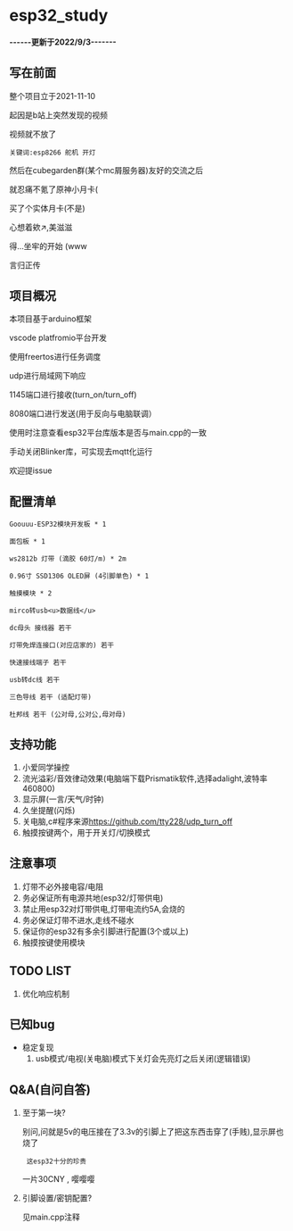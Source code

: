 # esp32_study

#### ------更新于2022/9/3-------
## 写在前面
整个项目立于2021-11-10

起因是b站上突然发现的视频

视频就不放了

    关键词:esp8266 舵机 开灯

然后在cubegarden群(某个mc屑服务器)友好的交流之后

就忍痛不氪了原神小月卡(

买了个实体月卡(不是)

心想着欸↗,美滋滋

得...坐牢的开始 (www

言归正传 

## 项目概况

本项目基于arduino框架

vscode platfromio平台开发

使用freertos进行任务调度

udp进行局域网下响应

1145端口进行接收(turn_on/turn_off)

8080端口进行发送(用于反向与电脑联调）

使用时注意查看esp32平台库版本是否与main.cpp的一致

手动关闭Blinker库，可实现去mqtt化运行

欢迎提issue

## 配置清单
    Goouuu-ESP32模块开发板 * 1

    面包板 * 1

    ws2812b 灯带 (滴胶 60灯/m) * 2m

    0.96寸 SSD1306 OLED屏 (4引脚单色) * 1

    触摸模块 * 2

    mirco转usb<u>数据线</u>

    dc母头 接线器 若干

    灯带免焊连接口(对应店家的) 若干

    快速接线端子 若干

    usb转dc线 若干

    三色导线 若干 (适配灯带)

    杜邦线 若干 (公对母,公对公,母对母)

## 支持功能
1. 小爱同学操控
2. 流光溢彩/音效律动效果(电脑端下载Prismatik软件,选择adalight,波特率460800)
3. 显示屏(一言/天气/时钟)
4. 久坐提醒(闪烁)
5. 关电脑,c#程序来源<https://github.com/tty228/udp_turn_off>
6. 触摸按键两个，用于开关灯/切换模式
## 注意事项 
1. 灯带不必外接电容/电阻
2. 务必保证所有电源共地(esp32/灯带供电)
3. 禁止用esp32对灯带供电,灯带电流约5A,会烧的
4. 务必保证灯带不进水,走线不碰水
5. 保证你的esp32有多余引脚进行配置(3个或以上)
6. 触摸按键使用模块
## TODO LIST
1. 优化响应机制
## 已知bug
- 稳定复现
  1. usb模式/电视(关电脑)模式下关灯会先亮灯之后关闭(逻辑错误)
## Q&A(自问自答)
1. 至于第一块? 

    别问,问就是5v的电压接在了3.3v的引脚上了把这东西击穿了(手贱),显示屏也烧了
    
        这esp32十分的珍贵
    
    一片30CNY , 嘤嘤嘤
2. 引脚设置/密钥配置?

   见main.cpp注释

